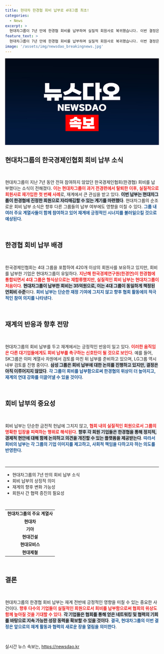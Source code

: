```yaml
---
title: 현대차 한경협 회비 납부로 4대그룹 최초!
categories:
  - News
excerpt: >
  현대차그룹이 7년 만에 한경협 회비를 납부하며 실질적 회원사로 복귀했습니다. 이번 결정은 향후 재계의 향방에 중요한 신호탄으로 작용할 것으로 기대됩니다. 과연 다른 4대 그룹은 언제 따라올까요?
feature_text: >
  현대차그룹이 7년 만에 한경협 회비를 납부하며 실질적 회원사로 복귀했습니다. 이번 결정은 향후 재계의 향방에 중요한 신호탄으로 작용할 것으로 기대됩니다. 과연 다른 4대 그룹은 언제 따라올까요?
image: '/assets/img/newsdao_breakingnews.jpg'
---
```


<p><img src="/assets/img/newsdao_breakingnews.jpg" alt="firstkoreanews 속보" /></p>

<h2 data-ke-size="size26">현대차그룹의 한국경제인협회 회비 납부 소식</h2>

<p data-ke-size="size16">&nbsp;</p>

<p>현대차그룹이 지난 7년 동안 전혀 참여하지 않았던 한국경제인협회(한경협) 회비를 납부했다는 소식이 전해졌다. <b><span style="color: #ee2323;">이는 현대차그룹이 과거 전경련에서 탈퇴한 이후, 실질적으로 회원사로 재가입한 첫 번째 사례</span></b>로, 재계에서 큰 관심을 받고 있다. <b><span style="background-color: #21538527;">이번 납부는 현대차그룹이 한경협에 진정한 회원으로 자리매김할 수 있는 계기를 마련했다</span></b>. 현대차그룹의 순조로운 회비 납부 소식은 향후 다른 그룹들의 납부 여부에도 영향을 미칠 수 있다. <b><span style="color: #1a5490;">그룹 내 여러 주요 계열사들이 함께 참여하고 있어 재계에 긍정적인 시너지를 불러일으킬 것으로 예상된다</span></b>.</p>

<p data-ke-size="size16">&nbsp;</p>

<h2 data-ke-size="size26">한경협 회비 납부 배경</h2>

<p data-ke-size="size16">&nbsp;</p>

<p>한국경제인협회는 4대 그룹을 포함하여 420개 이상의 회원사를 보유하고 있지만, 회비를 납부한 기업은 현대차그룹이 유일하다. <b><span style="color: #ee2323;">지난해 한국경제연구원(한경연)이 한경협에 통합되면서 4대 그룹은 형식상으로는 재합류했지만, 실질적인 회비 납부는 현대차그룹이 처음이다</span></b>. <b><span style="background-color: #21538527;">현대차그룹이 납부한 회비는 35억원으로, 이는 4대 그룹이 동일하게 책정된 연회비 수준</span></b>이다. <b><span style="color: #1a5490;">회비 납부는 단순한 재정 기여에 그치지 않고 향후 협회 활동에의 적극적인 참여 의지를 나타낸다</span></b>.</p>

<p data-ke-size="size16">&nbsp;</p>

<h2 data-ke-size="size26">재계의 반응과 향후 전망</h2>

<p data-ke-size="size16">&nbsp;</p>

<p>현대차그룹의 회비 납부를 두고 재계에서는 긍정적인 반응이 일고 있다. <b><span style="color: #ee2323;">이러한 움직임은 다른 대기업들에게도 회비 납부를 촉구하는 신호탄이 될 것으로 보인다</span></b>. 예를 들어, SK그룹은 이미 계열사 차원에서 검토를 마친 뒤 납부를 준비하고 있으며, LG그룹 역시 내부 검토를 진행 중이다. <b><span style="background-color: #21538527;">삼성 그룹은 회비 납부에 대한 논의를 진행하고 있지만, 결정은 아직 이루어지지 않았다</span></b>. <b><span style="color: #1a5490;">각 그룹이 회비를 납부함으로써 한경협의 위상이 더 높아지고, 재계의 연대 강화를 이끌어낼 수 있을 것이다</span></b>.</p>

<p data-ke-size="size16">&nbsp;</p>

<h2 data-ke-size="size26">회비 납부의 중요성</h2>

<p data-ke-size="size16">&nbsp;</p>

<p>회비 납부는 단순한 금전적 헌납에 그치지 않고, <b><span style="color: #ee2323;">협회 내의 실질적인 회원으로서 그룹의 명확한 입장을 피력하는 행위로 해석된다</span></b>. <b><span style="background-color: #21538527;">향후 각 회원 기업들은 한경협을 통해 정치적, 경제적 현안에 대해 함께 논의하고 의견을 개진할 수 있는 플랫폼을 제공받는다</span></b>. <b><span style="color: #1a5490;">따라서 회비의 납부는 각 그룹의 기업 이미지를 제고하고, 사회적 책임을 다하고자 하는 의도를 반영한다</span></b>.</p>

<p data-ke-size="size16">&nbsp;</p>

<hr>

<ul>
<li>현대차그룹의 7년 만의 회비 납부 소식</li>
<li>회비 납부의 상징적 의미</li>
<li>재계의 향후 변화 가능성</li>
<li>회원사 간 협력 증진의 필요성</li>
</ul>

<p data-ke-size="size16">&nbsp;</p>

<table>
<tr>
<td style="text-align: center; height: 17px;"><b>현대차그룹의 주요 계열사</b></td>
</tr>
<tr>
<td style="text-align: center; height: 17px;"><b>현대차</b></td>
</tr>
<tr>
<td style="text-align: center; height: 17px;"><b>기아</b></td>
</tr>
<tr>
<td style="text-align: center; height: 17px;"><b>현대건설</b></td>
</tr>
<tr>
<td style="text-align: center; height: 17px;"><b>현대모비스</b></td>
</tr>
<tr>
<td style="text-align: center; height: 17px;"><b>현대제철</b></td>
</tr>
</table>

<p data-ke-size="size16">&nbsp;</p>

<h2 data-ke-size="size26">결론</h2>

<p data-ke-size="size16">&nbsp;</p>

<p>현대차그룹의 한경협 회비 납부는 재계 전반에 긍정적인 영향을 미칠 수 있는 중요한 사건이다. <b><span style="color: #ee2323;">향후 다수의 기업들이 실질적인 회원으로서 회비를 납부함으로써 협회의 위상도 함께 높아질 것을 기대할 수 있다</span></b>. <b><span style="background-color: #21538527;">각 기업들은 협회를 통해 얻은 네트워킹 및 협력의 기회를 바탕으로 지속 가능한 성장 동력을 확보할 수 있을 것이다</span></b>. <b><span style="color: #1a5490;">결국, 현대차그룹의 이번 결정은 앞으로의 재계 활동과 협력의 새로운 장을 열림을 의미한다</span></b>.</p>

<p data-ke-size="size16">&nbsp;</p>
실시간 뉴스 속보는, <a href="https://newsdao.kr" rel="dofollow">https://newsdao.kr</a>


